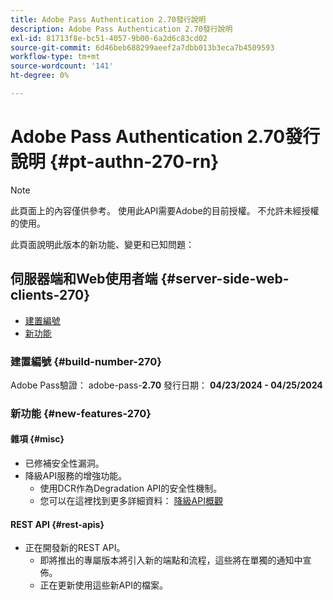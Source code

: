 ```yaml
---
title: Adobe Pass Authentication 2.70發行說明
description: Adobe Pass Authentication 2.70發行說明
exl-id: 81713f8e-bc51-4057-9b00-6a2d6c83cd02
source-git-commit: 6d46beb688299aeef2a7dbb013b3eca7b4509593
workflow-type: tm+mt
source-wordcount: '141'
ht-degree: 0%

---
```


# Adobe Pass Authentication 2.70發行說明 {#pt-authn-270-rn}

>[!NOTE]
>
>此頁面上的內容僅供參考。 使用此API需要Adobe的目前授權。 不允許未經授權的使用。

此頁面說明此版本的新功能、變更和已知問題：

## 伺服器端和Web使用者端 {#server-side-web-clients-270}

* [建置編號](#build-number-270)
* [新功能](#new-features-270)

### 建置編號 {#build-number-270}

Adobe Pass驗證： adobe-pass-**2.70**
發行日期： **04/23/2024 - 04/25/2024**

### 新功能 {#new-features-270}

#### 雜項 {#misc}

* 已修補安全性漏洞。
* 降級API服務的增強功能。
   * 使用DCR作為Degradation API的安全性機制。
   * 您可以在這裡找到更多詳細資料： [降級API概觀](degradation-api-overview.md)

#### REST API {#rest-apis}

* 正在開發新的REST API。
   * 即將推出的專屬版本將引入新的端點和流程，這些將在單獨的通知中宣佈。
   * 正在更新使用這些新API的檔案。
